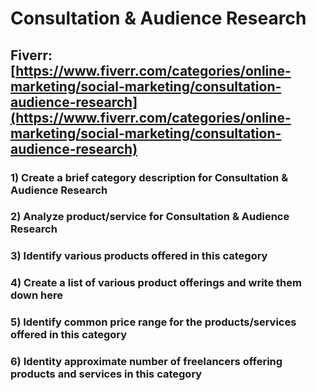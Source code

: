 # Consultation & Audience Research
## Fiverr: [https://www.fiverr.com/categories/online-marketing/social-marketing/consultation-audience-research](https://www.fiverr.com/categories/online-marketing/social-marketing/consultation-audience-research)
### 1) Create a brief category description for Consultation & Audience Research
### 2) Analyze product/service for Consultation & Audience Research
### 3) Identify various products offered in this category
### 4) Create a list of various product offerings and write them down here
### 5) Identify common price range for the products/services offered in this category
### 6) Identity approximate number of freelancers offering products and services in this category
